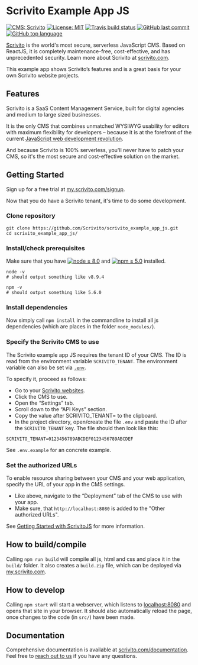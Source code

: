 # Scrivito Example App JS

[![CMS: Scrivito](https://img.shields.io/badge/CMS-Scrivito-brightgreen.svg)](https://scrivito.com) [![License: MIT](https://img.shields.io/badge/License-MIT-blue.svg)](https://opensource.org/licenses/MIT) [![Travis build status](https://img.shields.io/travis/Scrivito/scrivito_example_app_js.svg)](https://travis-ci.org/Scrivito/scrivito_example_app_js) [![GitHub last commit](https://img.shields.io/github/last-commit/Scrivito/scrivito_example_app_js.svg)](https://github.com/Scrivito/scrivito_example_app_js) [![GitHub top language](https://img.shields.io/github/languages/top/Scrivito/scrivito_example_app_js.svg)](https://github.com/Scrivito/scrivito_example_app_js)

[Scrivito](https://www.scrivito.com/?utm_source=github&utm_medium=natural&utm_campaign=github_example_app) is the world's most secure, serverless JavaScript CMS. Based on ReactJS, it is completely maintenance-free, cost-effective, and has unprecedented security. Learn more about Scrivito at [scrivito.com](https://www.scrivito.com/?utm_source=github&utm_medium=natural&utm_campaign=github_example_app).

This example app shows Scrivito’s features and is a great basis for your own Scrivito website projects.

## Features

Scrivito is a SaaS Content Management Service, built for digital agencies and medium to large sized businesses.

It is the only CMS that combines unmatched WYSIWYG usability for editors with maximum flexibility for developers – because it is at the forefront of the current [JavaScript web development revolution](https://www.webdevelopmentrevolution.com/).

And because Scrivito is 100% serverless, you'll never have to patch your CMS, so it's the most secure and cost-effective solution on the market.

## Getting Started

Sign up for a free trial at [my.scrivito.com/signup](https://my.scrivito.com/signup?utm_source=github&utm_medium=web&utm_campaign=github_example_app).

Now that you do have a Scrivito tenant, it's time to do some development.

### Clone repository

```
git clone https://github.com/Scrivito/scrivito_example_app_js.git
cd scrivito_example_app_js/
```

### Install/check prerequisites

Make sure that you have [![node ≥ 8.0](https://img.shields.io/badge/node-≥%208.0-blue.svg)](https://nodejs.org) and [![npm ≥ 5.0](https://img.shields.io/badge/npm-≥%205.0-blue.svg)](https://www.npmjs.com/get-npm) installed.

```
node -v
# should output something like v8.9.4

npm -v
# should output something like 5.6.0
```

### Install dependencies

Now simply call `npm install` in the commandline to install all js dependencies (which are places in the folder `node_modules/`).

### Specify the Scrivito CMS to use

The Scrivito example app JS requires the tenant ID of your CMS. The ID is read from the environment variable `SCRIVITO_TENANT`. The environment variable can also be set via [`.env`](https://github.com/motdotla/dotenv).

To specify it, proceed as follows:

* Go to your [Scrivito websites](https://my.scrivito.com/tenants/).
* Click the CMS to use.
* Open the “Settings” tab.
* Scroll down to the “API Keys” section.
* Copy the value after SCRIVITO_TENANT= to the clipboard.
* In the project directory, open/create the file `.env` and paste the ID after the `SCRIVITO_TENANT` key. The file should then look like this:

```
SCRIVITO_TENANT=0123456789ABCDEF0123456789ABCDEF
```

See `.env.example` for an concrete example.

### Set the authorized URLs

To enable resource sharing between your CMS and your web application, specify the URL of your app in the CMS settings.

* Like above, navigate to the “Deployment” tab of the CMS to use with your app.
* Make sure, that `http://localhost:8080` is added to the "Other authorized URLs".

See [Getting Started with ScrivitoJS](https://scrivito.com/private-beta/getting-started-with-scrivitojs-f729f073bf4672d8) for more information.

## How to build/compile

Calling `npm run build` will compile all js, html and css and place it in the `build/` folder. It also creates a `build.zip` file, which can be deployed via [my.scrivito.com](https://my.scrivito.com).

## How to develop

Calling `npm start` will start a webserver, which listens to [localhost:8080](http://localhost:8080/) and opens that site in your browser. It should also automatically reload the page, once changes to the code (in `src/`) have been made.

## Documentation

Comprehensive documentation is available at [scrivito.com/documentation](https://www.scrivito.com/documentation?utm_source=github&utm_medium=natural&utm_campaign=github_example_app). Feel free to [reach out to us](https://www.scrivito.com/support?utm_source=github&utm_medium=natural&utm_campaign=github_example_app) if you have any questions.

